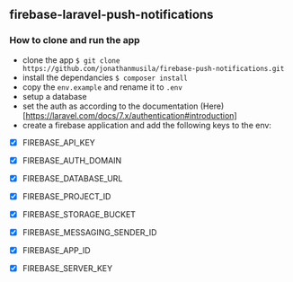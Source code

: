 ## firebase-laravel-push-notifications

### How to clone and run the app

- clone the app `$ git clone https://github.com/jonathanmusila/firebase-push-notifications.git`
- install the dependancies `$ composer install`
- copy the `env.example` and rename it to `.env`
- setup a database
- set the auth as according to the documentation (Here)[https://laravel.com/docs/7.x/authentication#introduction]
- create a firebase application and add the following keys to the env:
- [x] FIREBASE_API_KEY
- [x] FIREBASE_AUTH_DOMAIN
- [x] FIREBASE_DATABASE_URL
- [x] FIREBASE_PROJECT_ID
- [x] FIREBASE_STORAGE_BUCKET
- [x] FIREBASE_MESSAGING_SENDER_ID
- [x] FIREBASE_APP_ID
- [x] FIREBASE_SERVER_KEY

